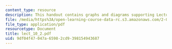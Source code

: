 ```yaml
---
content_type: resource
description: This handout contains graphs and diagrams supporting Lecture 10.
file: /media/https%3A/open-learning-course-data-rc.s3.amazonaws.com/2-067-advanced-structural-dynamics-and-acoustics-13-811-spring-2004/9df04f47047a65982cd9398154943687_lect_10_2.pdf
file_type: application/pdf
resourcetype: Document
title: lect_10_2.pdf
uid: 9df04f47-047a-6598-2cd9-398154943687
---
```

